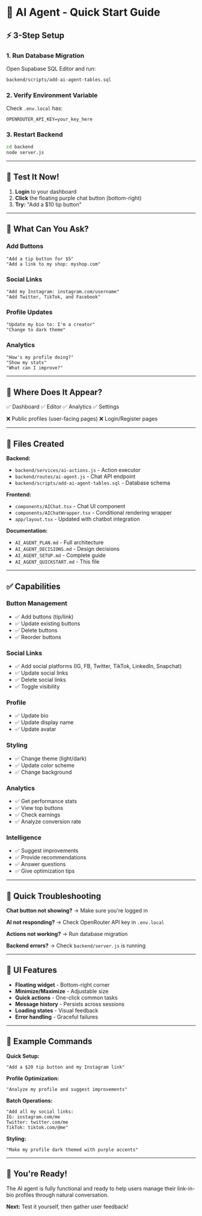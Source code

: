 # 🚀 AI Agent - Quick Start Guide

## ⚡ 3-Step Setup

### 1. Run Database Migration

Open Supabase SQL Editor and run:
```bash
backend/scripts/add-ai-agent-tables.sql
```

### 2. Verify Environment Variable

Check `.env.local` has:
```env
OPENROUTER_API_KEY=your_key_here
```

### 3. Restart Backend

```bash
cd backend
node server.js
```

---

## 🎯 Test It Now!

1. **Login** to your dashboard
2. **Click** the floating purple chat button (bottom-right)
3. **Try:** "Add a $10 tip button"

---

## 💬 What Can You Ask?

### Add Buttons
```
"Add a tip button for $5"
"Add a link to my shop: myshop.com"
```

### Social Links
```
"Add my Instagram: instagram.com/username"
"Add Twitter, TikTok, and Facebook"
```

### Profile Updates
```
"Update my bio to: I'm a creator"
"Change to dark theme"
```

### Analytics
```
"How's my profile doing?"
"Show my stats"
"What can I improve?"
```

---

## 🎨 Where Does It Appear?

✅ Dashboard
✅ Editor
✅ Analytics
✅ Settings

❌ Public profiles (user-facing pages)
❌ Login/Register pages

---

## 🔧 Files Created

**Backend:**
- `backend/services/ai-actions.js` - Action executor
- `backend/routes/ai-agent.js` - Chat API endpoint
- `backend/scripts/add-ai-agent-tables.sql` - Database schema

**Frontend:**
- `components/AIChat.tsx` - Chat UI component
- `components/AIChatWrapper.tsx` - Conditional rendering wrapper
- `app/layout.tsx` - Updated with chatbot integration

**Documentation:**
- `AI_AGENT_PLAN.md` - Full architecture
- `AI_AGENT_DECISIONS.md` - Design decisions
- `AI_AGENT_SETUP.md` - Complete guide
- `AI_AGENT_QUICKSTART.md` - This file

---

## ✅ Capabilities

### Button Management
- ✅ Add buttons (tip/link)
- ✅ Update existing buttons
- ✅ Delete buttons
- ✅ Reorder buttons

### Social Links
- ✅ Add social platforms (IG, FB, Twitter, TikTok, LinkedIn, Snapchat)
- ✅ Update social links
- ✅ Delete social links
- ✅ Toggle visibility

### Profile
- ✅ Update bio
- ✅ Update display name
- ✅ Update avatar

### Styling
- ✅ Change theme (light/dark)
- ✅ Update color scheme
- ✅ Change background

### Analytics
- ✅ Get performance stats
- ✅ View top buttons
- ✅ Check earnings
- ✅ Analyze conversion rate

### Intelligence
- ✅ Suggest improvements
- ✅ Provide recommendations
- ✅ Answer questions
- ✅ Give optimization tips

---

## 🐛 Quick Troubleshooting

**Chat button not showing?**
→ Make sure you're logged in

**AI not responding?**
→ Check OpenRouter API key in `.env.local`

**Actions not working?**
→ Run database migration

**Backend errors?**
→ Check `backend/server.js` is running

---

## 📱 UI Features

- **Floating widget** - Bottom-right corner
- **Minimize/Maximize** - Adjustable size
- **Quick actions** - One-click common tasks
- **Message history** - Persists across sessions
- **Loading states** - Visual feedback
- **Error handling** - Graceful failures

---

## 🎯 Example Commands

**Quick Setup:**
```
"Add a $20 tip button and my Instagram link"
```

**Profile Optimization:**
```
"Analyze my profile and suggest improvements"
```

**Batch Operations:**
```
"Add all my social links: 
IG: instagram.com/me
Twitter: twitter.com/me
TikTok: tiktok.com/@me"
```

**Styling:**
```
"Make my profile dark themed with purple accents"
```

---

## 🎉 You're Ready!

The AI agent is fully functional and ready to help users manage their link-in-bio profiles through natural conversation.

**Next:** Test it yourself, then gather user feedback!
